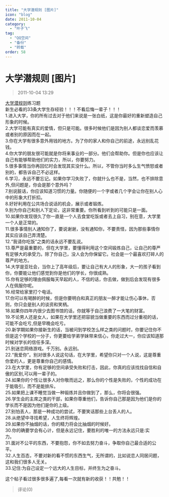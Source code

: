 ```yaml
---
title: "大学潜规则 [图片]"
icon: "blog"
date: 2011-10-04
category:
  - "叶子飞"
tag:
  - "QQ空间"
  - "备份"
  - "转载"
order: 58
---
```

# 大学潜规则 [图片]
> 2011-10-04 13:29


[大学潜规则](http://user.qzone.qq.com/811563051/blog/1292055329)练习题  
新生必看的33条大学生存经验！！！不看后悔一辈子！！！  
1.进入大学，你的所有过去对于他们来说是一张白纸，这是你最好的重新塑造自己形象的时候。        
2.大学可能有真实的爱情，但只是可能。很多时候他们是因为别人都谈恋爱而羡慕或者别的原因而在一起。        
3.你在大学有很多意外用钱的地方。为了你的家人和你自己的前途，永远别乱花钱。      
4.你大学的朋友很可能就是你将来事业的一部分。他们会帮助你。但是你也应该让自己有能够帮助他们的实力，所以，你要努力。        
5.很多事情当你再回忆时会发现其实没什么。所以，不管你当时多么生气愤怒或者别的，都告诉自己不必这样。        
6.学习，永远不要忘记。如果你学习失败了，你就什么也不是，当然，也不排除意外,但问题是，你会是那个意外吗？        
7.别说脏话，你应该知道习惯的力量。你随便的一个字或者几个字会让你在别人心中的形象大打折扣。        
8.好好利用在公共场合说话的机会，展示或者锻炼。        
9.别为你自己和别人下定论，这非常重要。你所看到听到的可能只是一面。        
10.如果你发现很久了你一直是一个人去食堂吃饭或者去上自习，别在意，大学里一个人是正常的。        
11.很多事情别人通知你了，要说谢谢，没有通知你，不要责怪，因为那些事情你其实应该自己弄清楚。        
12.“我请你吃饭”之类的话永远不要乱说。        
13.尊严是最重要的，但在大学里，要懂得利用这个空间锻炼自己，让自己的尊严有足够大的承受力。除了你自己，没人会为你保留它。社会是一个最喜欢打碎人的尊严的地方。        
14.大学是亚社会，当你上了高年级后，要让自己有大人的形象，大一的孩子看到你，你要能让他们感觉到你是他们的学长，你很成熟。        
15.你有足够的理由佩服每天早起的人，不信的话，你去做，做到后会发现有很多人在佩服你呢。        
16.经常给家里打个电话。        
17.你可以有喝醉的时候，但是你要明白和真正的朋友一醉才能让伤心事休，否则，你只会是别人的谈资和笑柄。        
18.如果你四年内很少去图书馆的话，你就等于自己浪费了一大笔的财富。        
19.不论男人还是女人，如果在大学里还把容貌当做重要的东西而过分重视的话，可能不会吃亏,但是早晚会吃亏。        
20.新学期如果你接新生的话，当被问到学校怎么样之类的问题时，你要记住你不但是这个学校的一分子，你更要给学弟学妹带来信心，你走过大一，你应该知道那时候对学长的信任多深。        
21.别迷恋网络游戏。千万别。永远别。        
22.“我爱你”。别对很多人说这句话，在大学里，希望你只对一个人说，这是尊重你爱的人，更是尊重你自己的感情。        
23.在大学里，你有足够的空间承受失败和打击，因此，你真的应该找找自信和自傲的区别,可以用一辈子的。        
24.如果你的个性让很多人对你敬而远之，那么你的个性是失败的，个性的成功在于能吸引，而不是能排斥。        
25.如果把上课不睡觉当做一种锻炼并且你做到了，那么，你将会很强。        
26.学生会的主席之类的干部，如果你尊重他们，告诉你自己那是因为他们是你的学长而不是因为他们是你的上级。        
27.别怕丢人，那是一种成功的尝试，不要笑话那些上台丢人的人。        
28.从绝望中寻找希望，人生终将辉煌。        
29.如果你不抽烟的话，你的精力将会比抽烟的时候好。        
30.你的确要学会有心计，但是永远记住，要胜利的唯一的方法永远只是:实力。        
31.面对不公平的东西，不要抱怨，你不如去努力奋斗，争取你自己最合适的公平。        
32.人生百态，不要对新的看不惯的东西生气，无所谓的，比如说恋人同居问题，这和我们很多人无关。        
33.记住:为自己设定一个远大的人生目标，并终生为之奋斗。      
  
  
这个帖子看过很多很多遍了,每看一次就有新的收获！！共勉！！
> 评论(0)

